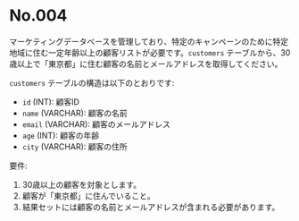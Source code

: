 # No.004

マーケティングデータベースを管理しており、特定のキャンペーンのために特定地域に住む一定年齢以上の顧客リストが必要です。`customers` テーブルから、30歳以上で「東京都」に住む顧客の名前とメールアドレスを取得してください。

`customers` テーブルの構造は以下のとおりです:

- `id` (INT): 顧客ID
- `name` (VARCHAR): 顧客の名前
- `email` (VARCHAR): 顧客のメールアドレス
- `age` (INT): 顧客の年齢
- `city` (VARCHAR): 顧客の住所

要件:

1. 30歳以上の顧客を対象とします。
2. 顧客が「東京都」に住んでいること。
3. 結果セットには顧客の名前とメールアドレスが含まれる必要があります。
